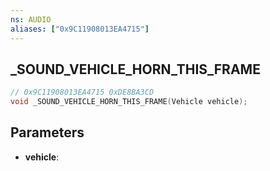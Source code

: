 ```yaml
---
ns: AUDIO
aliases: ["0x9C11908013EA4715"]
---
```

## _SOUND_VEHICLE_HORN_THIS_FRAME

```c
// 0x9C11908013EA4715 0xDE8BA3CD
void _SOUND_VEHICLE_HORN_THIS_FRAME(Vehicle vehicle);
```

## Parameters
* **vehicle**: 

